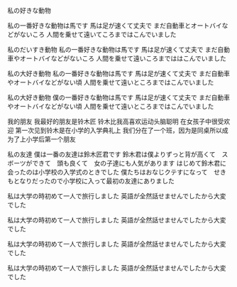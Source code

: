 私の好きな動物

私の一番好きな動物は馬です
馬は足が速くて丈夫で
まだ自動車とオートバイなどがないころ
人間を乗せて遠いてころまではこんでいました



私のだいすき動物
私の一番好きな動物は馬です
馬は足が速くて丈夫で
まだ自動車やオートバイなどがないころ
人間を乗せて遠いころまでははこんでいました


私の大好き動物
私の一番好きな動物は馬です
馬は足が速くて丈夫で
まだ自動車やオートバイなどがない頃
人間を乗せて遠いところまではこんでいました



私の大好き動物
僕の一番好きな動物は馬です
馬は足が速くて丈夫で
まだ自動車やオートバイなどがない頃
人間を乗せて遠いところまではこんでいました





我的朋友
我最好的朋友是铃木匠
铃木比我高喜欢运动头脑聪明
在女孩子中很受欢迎
第一次见到铃木是在小学的入学典礼上
我们分在了一个班，因为是同桌所以成为了上小学后第一个朋友

私の友達
僕は一番の友達は鈴木匠君です
鈴木君は僕よりずっと背が高くて　スボーツができて　頭も良くて　女の子達にも人気があります
はじめて鈴木君に会ったのは小学校の入学式のときでした
僕たちはおなじクテすになって　せきもとなりだったので小学校に入って最初の友達にありました



私は大学の時初めて一人で旅行しました
英語が全然話せませんでしたから大変でした

私は大学の時初めて一人で旅行しました
英語が全然話せませんでしたから大変でした

私は大学の時初めて一人で旅行しました
英語が全然話せませんでしたから大変でした

私は大学の時初めて一人で旅行しました
英語が全然話せませんでしたから大変でした

